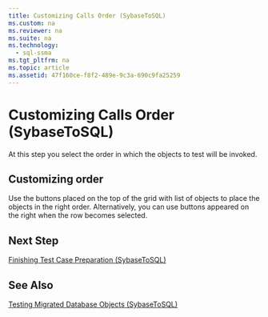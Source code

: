```yaml
---
title: Customizing Calls Order (SybaseToSQL)
ms.custom: na
ms.reviewer: na
ms.suite: na
ms.technology: 
  - sql-ssma
ms.tgt_pltfrm: na
ms.topic: article
ms.assetid: 47f160ce-f8f2-489e-9c3a-690c9fa25259
---
```

# Customizing Calls Order (SybaseToSQL)
At this step you select the order in which the objects to test will be invoked.  
  
## Customizing order  
Use the buttons placed on the top of the grid with list of objects to place the objects in the right order. Alternatively, you can use buttons appeared on the right when the row becomes selected.  
  
## Next Step  
[Finishing Test Case Preparation &#40;SybaseToSQL&#41;](../content/Finishing-Test-Case-Preparation--SybaseToSQL-.md)  
  
## See Also  
[Testing Migrated Database Objects &#40;SybaseToSQL&#41;](../content/Testing-Migrated-Database-Objects--SybaseToSQL-.md)  
  
